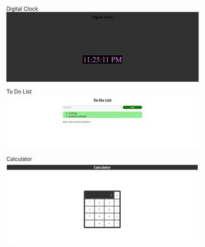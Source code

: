 Digital Clock
<img src="./images/digital clock.jpg"/>

To Do List
<img src="./images/todolist.jpg"/>

Calculator
<img src="./images/calculator.jpg"/>